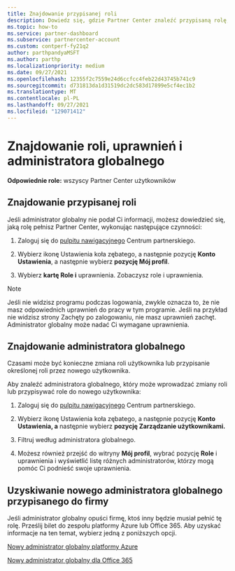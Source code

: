 ```yaml
---
title: Znajdowanie przypisanej roli
description: Dowiedz się, gdzie Partner Center znaleźć przypisaną rolę, uprawnienia i administratora globalnego.
ms.topic: how-to
ms.service: partner-dashboard
ms.subservice: partnercenter-account
ms.custom: contperf-fy21q2
author: parthpandyaMSFT
ms.author: parthp
ms.localizationpriority: medium
ms.date: 09/27/2021
ms.openlocfilehash: 12355f2c7559e24d6ccfcc4feb22d43745b741c9
ms.sourcegitcommit: d731813da1d31519dc2dc583d17899e5cf4ec1b2
ms.translationtype: MT
ms.contentlocale: pl-PL
ms.lasthandoff: 09/27/2021
ms.locfileid: "129071412"
---
```

# <a name="find-your-role-your-permissions-and-your-global-admin"></a>Znajdowanie roli, uprawnień i administratora globalnego

**Odpowiednie role:** wszyscy Partner Center użytkowników

## <a name="find-the-role-youve-been-assigned"></a>Znajdowanie przypisanej roli

Jeśli administrator globalny nie podał Ci informacji, możesz dowiedzieć się, jaką rolę pełnisz Partner Center, wykonując następujące czynności:

1. Zaloguj się do [pulpitu nawigacyjnego](https://partner.microsoft.com/dashboard) Centrum partnerskiego.

2. Wybierz ikonę Ustawienia koła zębatego, a następnie pozycję **Konto Ustawienia**, a następnie wybierz **pozycję Mój profil**.

3. Wybierz **kartę Role i** uprawnienia. Zobaczysz role i uprawnienia.

> [!NOTE]
> Jeśli nie widzisz programu podczas logowania, zwykle oznacza to, że nie masz odpowiednich uprawnień do pracy w tym programie. Jeśli na przykład nie widzisz strony Zachęty po zalogowaniu, nie masz uprawnień zachęt. Administrator globalny może nadać Ci wymagane uprawnienia.

## <a name="find-your-global-admin"></a>Znajdowanie administratora globalnego

Czasami może być konieczne zmiana roli użytkownika lub przypisanie określonej roli przez nowego użytkownika.

Aby znaleźć administratora globalnego, który może wprowadzać zmiany roli lub przypisywać role do nowego użytkownika:

1. Zaloguj się do [pulpitu nawigacyjnego](https://partner.microsoft.com/dashboard) Centrum partnerskiego.

2. Wybierz ikonę Ustawienia koła zębatego, a następnie pozycję **Konto Ustawienia, a** następnie wybierz **pozycję Zarządzanie użytkownikami.**

3. Filtruj według administratora globalnego.

4. Możesz również przejść do witryny **Mój profil**, wybrać pozycję **Role** i uprawnienia i wyświetlić listę różnych administratorów, którzy mogą pomóc Ci podnieść swoje uprawnienia.

## <a name="get-a-new-global-admin-assigned-to-your-company"></a>Uzyskiwanie nowego administratora globalnego przypisanego do firmy

Jeśli administrator globalny opuści firmę, ktoś inny będzie musiał pełnić tę rolę. Prześlij bilet do zespołu platformy Azure lub Office 365. Aby uzyskać informacje na ten temat, wybierz jedną z poniższych opcji.

[Nowy administrator globalny platformy Azure](https://support.microsoft.com/help/4505981/what-to-do-if-the-only-admin-for-your-mpn-program-has-left-the-company)

[Nowy administrator globalny dla Office 365](https://admin.microsoft.com/)
